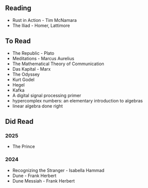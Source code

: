 ## Reading
- Rust in Action - Tim McNamara
- The Iliad - Homer, Lattimore


## To Read
- The Republic - Plato
- Meditations - Marcus Aurelius
- The Mathematical Theory of Communication
- Das Kapital - Marx
- The Odyssey
- Kurt Godel
- Hegel
- Kafka
- A digital signal processing primer
- hypercomplex numbers: an elementary introduction to algebras
- linear algebra done right


## Did Read 

### 2025
- The Prince

### 2024
- Recognizing the Stranger - Isabella Hammad
- Dune - Frank Herbert
- Dune Messiah - Frank Herbert

